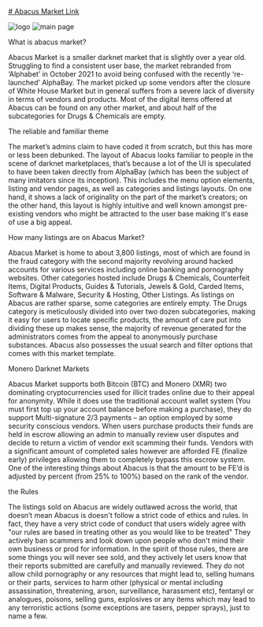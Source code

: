[# Abacus Market Link](http://abacusc5fjvbb3qe4olx7tyyt6zjmp5bf3lkxivfcgxcmkn3paw4beid.onion?ref=9j5tpy5s5t)

![logo](https://i.imgur.com/EnSEw3h.png)
![main page](https://i.imgur.com/o4ipOwb.png)

What is abacus market?

Abacus Market is a smaller darknet market that is slightly over a year old. Struggling to find a consistent user base, the market rebranded from ‘Alphabet’ in October 2021 to avoid being confused with the recently ‘re-launched’ AlphaBay. The market picked up some vendors after the closure of White House Market but in general suffers from a severe lack of diversity in terms of vendors and products. Most of the digital items offered at Abacus can be found on any other market, and about half of the subcategories for Drugs & Chemicals are empty.

The reliable and familiar theme

The market’s admins claim to have coded it from scratch, but this has more or less been debunked. The layout of Abacus looks familiar to people in the scene of darknet marketplaces, that’s because a lot of the UI is speculated to have been taken directly from AlphaBay (which has been the subject of many imitators since its inception). This includes the menu option elements, listing and vendor pages, as well as categories and listings layouts. On one hand, it shows a lack of originality on the part of the market’s creators; on the other hand, this layout is highly intuitive and well known amongst pre-existing vendors who might be attracted to the user base making it's ease of use a big appeal.

How many listings are on Abacus Market?

Abacus Market is home to about 3,800 listings, most of which are found in the fraud category with the second majority revolving around hacked accounts for various services including online banking and pornography websites. Other categories hosted include Drugs & Chemicals, Counterfeit Items, Digital Products, Guides & Tutorials, Jewels & Gold, Carded Items, Software & Malware, Security & Hosting, Other Listings. As listings on Abacus are rather sparse, some categories are entirely empty. The Drugs category is meticulously divided into over two dozen subcategories, making it easy for users to locate specific products, the amount of care put into dividing these up makes sense, the majority of revenue generated for the administrators comes from the appeal to anonymously purchase substances. Abacus also possesses the usual search and filter options that comes with this market template.

Monero Darknet Markets

Abacus Market supports both Bitcoin (BTC) and Monero (XMR) two dominating cryptocurrencies used for illicit trades online due to their appeal for anonymity. While it does use the traditional account wallet system (You must first top up your account balance before making a purchase), they do support Multi-signature 2/3 payments – an option employed by some security conscious vendors. When users purchase products their funds are held in escrow allowing an admin to manually review user disputes and decide to return a victim of vendor exit scamming their funds. Vendors with a significant amount of completed sales however are afforded FE (finalize early) privileges allowing them to completely bypass this escrow system. One of the interesting things about Abacus is that the amount to be FE’d is adjusted by percent (from 25% to 100%) based on the rank of the vendor.

the Rules

The listings sold on Abacus are widely outlawed across the world, that doesn’t mean Abacus is doesn't follow a strict code of ethics and rules. In fact, they have a very strict code of conduct that users widely agree with "our rules are based in treating other as you would like to be treated" They actively ban scammers and look down upon people who don't mind their own business or prod for information. In the spirit of those rules, there are some things you will never see sold, and they actively let users know  that their reports submitted are carefully and manually reviewed. They do not allow child pornography or any resources that might lead to, selling humans or their parts, services to harm other (physical or mental including assassination, threatening, arson, surveillance, harassment etc), fentanyl or analogues, poisons, selling guns, explosives or any items which may lead to any terroristic actions (some exceptions are tasers, pepper sprays), just to name a few.
